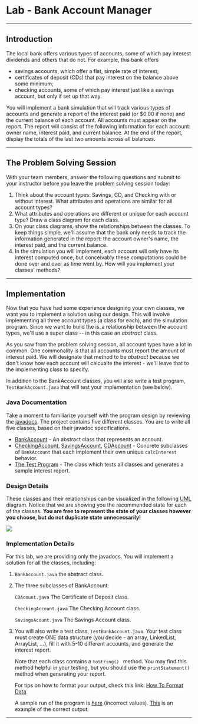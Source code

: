 Lab - Bank Account Manager
==========================

* * * * *

Introduction
------------

The local bank offers various types of accounts, some of which pay
interest dividends and others that do not. For example, this bank offers

-   savings accounts, which offer a flat, simple rate of interest;
-   certificates of deposit (CDs) that pay interest on the balance above
    some minimum;
-   checking accounts, some of which pay interest just like a savings
    account, but only if set up that way.

You will implement a bank simulation that will track various types of
accounts and generate a report of the interest paid (or \$0.00 if none)
and the current balance of each account. All accounts must appear on the
report. The report will consist of the following information for each
account: owner name, interest paid, and current balance. At the end of
the report, display the totals of the last two amounts across all
balances.

* * * * *

The Problem Solving Session
---------------------------

With your team members, answer the following questions and submit to
your instructor before you leave the problem solving session today:

1.  Think about the account types: Savings, CD, and Checking with or
    without interest. What attributes and operations are similar for all
    account types?
2.  What attributes and operations are different or unique for each
    account type? Draw a class diagram for each class.
3.  On your class diagrams, show the relationships between the classes.
    To keep things simple, we'll assume that the bank only needs to
    track the information generated in the report: the account owner's
    name, the interest paid, and the current balance.
4.  In the simulation you will implement, each account will only have
    its interest computed once, but conceivably these computations could
    be done over and over as time went by. How will you implement your
    classes' methods?

* * * * *

Implementation
--------------

Now that you have had some experience designing your own classes, we
want you to implement a solution using our design. This will involve
implementing all three account types (a class for each), and the
simulation program. Since we want to build the is\_a relationship
between the account types, we'll use a super class -- in this case an
*abstract* class.

As you saw from the problem solving session, all account types have a
lot in common. One commonality is that all accounts must report the
amount of interest paid. We will designate that method to be *abstract*
because we don't know how each account will calcualte the interest -
we'll leave that to the implementing class to specify.

In addition to the BankAccount classes, you will also write a test
program, `TestBankAccount.java` that will test your implementation (see
below).

### Java Documentation

Take a moment to familiarize yourself with the program design by
reviewing the [javadocs](./Doc/index.html). The project contains five
different classes. You are to write all five classes, based on their
javadoc specifications.

-   [BankAccount](./Doc/BankAccount.html) - An abstract class that
    represents an account.
-   [CheckingAccount](./Doc/CheckingAccount.html),
    [SavingsAccount](./Doc/SavingsAccount.html),
    [CDAccount](./Doc/CDAccount.html) - Concrete subclasses of
    `BankAccount` that each implement their own unique `calcInterest`
    behavior.
-   [The Test Program](./Doc/TestBankAccount.html) - The class which
    tests all classes and generates a sample interest report.

### Design Details

These classes and their relationships can be visualized in the following
[UML](http://en.wikipedia.org/wiki/Unified_Modeling_Language) diagram.
Notice that we are showing you the recommended state for each of the
classes. **You are free to represent the state of your classes however
you choose, but do not duplicate state unnecessarily!**

![](Media/ClassDiagram.png)

### Implementation Details

For this lab, we are providing only the javadocs. You will implement a
solution for all the classes, including:

1.  `BankAccount.java` the abstract class.
2.  The three subclasses of BankAccount:

    `CDAcount.java` The Certificate of Deposit class.

    `CheckingAccount.java` The Checking Account class.

    `SavingsAcount.java` The Savings Account class.

3.  You will also write a test class, `TestBankAccount.java`. Your test
    class must create ONE data structure (you decide - an array,
    LinkedList, ArrayList, ...), fill it with 5-10 different accounts,
    and generate the interest report.

    Note that each class contains a `toString() ` method. You may find
    this method helpful in your testing, but you should use the
    `printStatement()` method when generating your report.

    For tips on how to format your output, check this link: [How To
    Format Data](./NumericFormats.html).

    A sample run of the program is [here](./output.txt) (incorrect
    values). [This](Doc/output.txt) is an example of the correct output.

* * * * *

